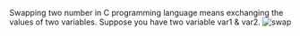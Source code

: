 Swapping two number in C programming language means exchanging the values of two variables. Suppose you have two variable var1 & var2.
![swap](https://user-images.githubusercontent.com/124857336/230785979-ac889db0-c005-4b76-93c4-e935b9ffcd79.JPG)
